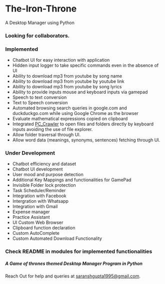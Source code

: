 # The-Iron-Throne
A Desktop Manager using Python

### Looking for collaborators.

### Implemented

* Chatbot UI for easy interaction with application
* Hidden input logger to take specific commands even in the absence of UI
* Ability to download mp3 from youtube by song name
* Ability to download mp3 from youtube by youtube link
* Ability to download mp3 from youtube by song lyrics
* Ability to provide inputs mouse and keyboard inputs via gamepad
* Speech to text conversion
* Text to Speech conversion
* Automated browsing search queries in google.com and duckduckgo.com while using Google Chrome as the browser
* Evaluate mathematical expressions copied on clipboard
* Integrated [PC_Crawler](https://github.com/saranshgupta1995/PC_Crawler) to open files and folders directly by keyboard inputs avoiding the use of file explorer.
* Allow folder traversal through UI.
* Allow word data (meanings, synonyms, sentences) fetching through UI.

### Under Development

* Chatbot efficiency and dataset
* Chatbot UI development
* User mood and purpose detection
* Additional Key Mappings and functionalities for GamePad
* Invisible Folder lock protection
* Task Scheduler/Reminder
* Integration with Facebook
* Intergration with Whatsapp
* Integration with Gmail
* Expense manager
* Practice Assistant
* UI Custom Web Browser
* Clipboard function declaration
* Custom AutoComplete
* Custom Automated Download Functionality

### Check README in modules for implemented functionalities
##### A Game of thrones themed Desktop Manager Program in Python

Reach Out for help and queries at saranshgupta1995@gmail.com.
